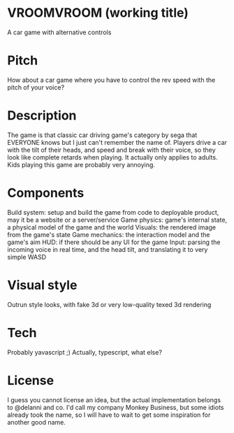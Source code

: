 # VROOMVROOM (working title)
A car game with alternative controls

# Pitch
How about a car game where you have to control the rev speed with the pitch of your voice?

# Description
The game is that classic car driving game's category by sega that EVERYONE knows but I just can't remember the name of. Players drive a car with the tilt of their heads, and speed and break with their voice, so they look like complete retards when playing. It actually only applies to adults. Kids playing this game are probably very annoying.

# Components
Build system: setup and build the game from code to deployable product, may it be a website or a server/service
Game physics: game's internal state, a physical model of the game and the world
Visuals: the rendered image from the game's state
Game mechanics: the interaction model and the game's aim
HUD: if there should be any UI for the game
Input: parsing the incoming voice in real time, and the head tilt, and translating it to very simple WASD

# Visual style
Outrun style looks, with fake 3d or very low-quality texed 3d rendering

# Tech
Probably yavascript ;)
Actually, typescript, what else?

# License
I guess you cannot license an idea, but the actual implementation belongs to @delanni and co. I'd call my company Monkey Business, but some idiots already took the name, so I will have to wait to get some inspiration for another good name.